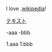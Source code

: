 I love .[wikipedia](https://ja.wikipedia.org)!
  
[テキスト](https://www.google.co.jp/)

-aaa
-bbb

1.aaa
1.bbb
